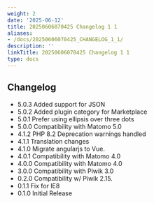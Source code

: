 ```yaml
---
weight: 2
date: '2025-06-12'
title: 20250606070425 Changelog 1 1
aliases:
- /docs/20250606070425_CHANGELOG_1_1/
description: ''
linkTitle: 20250606070425 Changelog 1 1
type: docs
---
```


## Changelog

* 5.0.3 Added support for JSON
* 5.0.2 Added plugin category for Marketplace
* 5.0.1 Prefer using ellipsis over three dots
* 5.0.0 Compatibility with Matomo 5.0
* 4.1.2 PHP 8.2 Deprecation warnings handled
* 4.1.1 Translation changes
* 4.1.0 Migrate angularjs to Vue.
* 4.0.1 Compatibility with Matomo 4.0
* 4.0.0 Compatibility with Matomo 4.0
* 3.0.0 Compatibility with Piwik 3.0
* 0.2.0 Compatibility w/ Piwik 2.15.
* 0.1.1 Fix for IE8
* 0.1.0 Initial Release
